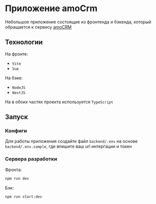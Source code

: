 # Приложение amoCrm
Небольшое приложение состоящие из фронтенда и бэкенда, который обращается к сервису [amoCRM](https://www.amocrm.ru/)

## Технологии
На фронте:
* `Vite`
* `Vue`

На бэке:
* `NodeJS`
* `NestJS`

На в обоих частях проекта используется `TypeScript`

## Запуск
### Конфиги
Для работы приложения создайте файл `backend/.env` на основе `backend/.env.sample`, где впишите ваш url интергации и токен

### Сервера разработки
Фронта:
```sh
npm run dev
```

Бэк:
```sh
npm run start:dev
```
